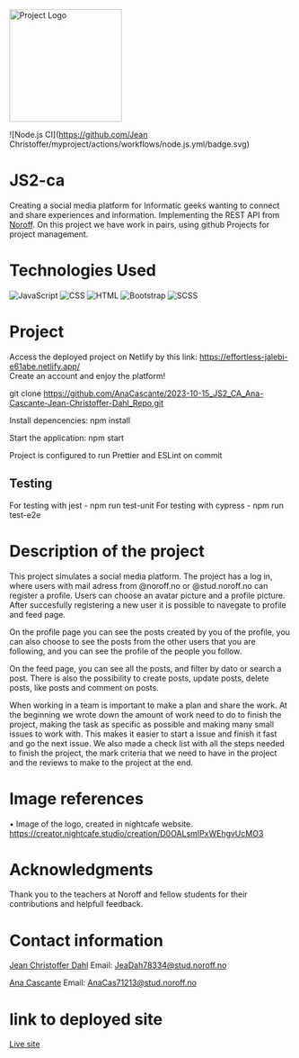 
<img src="src\img\mouselogo.jpg" alt="Project Logo" width="200">

![Node.js CI](https://github.com/Jean Christoffer/myproject/actions/workflows/node.js.yml/badge.svg)

# JS2-ca

Creating a social media platform for Informatic geeks wanting to connect and share experiences and information. Implementing the REST API from <a href="https://docs.noroff.dev/">Noroff</a>. On this project we have work in pairs, using github Projects for project management.


# Technologies Used

 ![JavaScript](https://img.shields.io/badge/JavaScript-ES6-yellow)
 ![CSS](https://img.shields.io/badge/CSS-3-blue)
 ![HTML](https://img.shields.io/badge/HTML-5-orange)
 ![Bootstrap](https://img.shields.io/badge/Bootstrap-4-blueviolet)
 ![SCSS](https://img.shields.io/badge/SCSS-Stylesheet-pink)
 
 

#  Project

Access the deployed project on Netlify by this link: https://effortless-jalebi-e61abe.netlify.app/  
  Create an account and enjoy the platform!

git clone https://github.com/AnaCascante/2023-10-15_JS2_CA_Ana-Cascante-Jean-Christoffer-Dahl_Repo.git

Install depencencies: 
npm install 

Start the application: 
npm start 

Project is configured to run Prettier and ESLint on commit

## Testing

For testing with jest - npm run test-unit
For testing with cypress - npm run test-e2e

# Description of the project 

This project simulates a social media platform. The project has a log in, where users with mail adress from @noroff.no or @stud.noroff.no can register a profile.
Users can choose an avatar picture and a profile picture. After succesfully registering a new user it is possible to navegate to profile and feed page. 

On the profile page you can see the posts created by you of the profile, you can also choose to see the posts from the other users that you are following, and you can see the profile of the people you follow.  

On the feed page, you can see all the posts, and filter by dato or search a post. There is also the possibility to create posts, update posts, delete posts, like posts and comment on posts. 

When working in a team is important to make a plan and share the work. At the beginning we wrote down the amount of work need to do to finish the project, making the task as specific as possible and making many small issues to work with. This makes it easier to start a issue and finish it fast and go the next issue. We also made a check list with all the steps needed to finish the project, the mark criteria that we need to have in the project and the reviews to make to the project at the end. 





# Image references 

•	Image of the logo, created in nightcafe website. 
https://creator.nightcafe.studio/creation/D0OALsmIPxWEhgvUcMO3

 

# Acknowledgments 

Thank you to the teachers at Noroff and fellow students for their contributions and helpfull feedback. 

# Contact information 

<a href="https://github.com/Jean-Christoffer" target="_blank">Jean Christoffer Dahl</a>
Email: 
JeaDah78334@stud.noroff.no

<a href="https://github.com/AnaCascante" target="_blank">Ana Cascante</a>
Email: 
 AnaCas71213@stud.noroff.no

# link to deployed site

<a href="https://verdant-pudding-2bd2ac.netlify.app" target="_blank">Live site</a>
